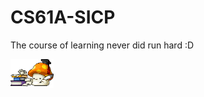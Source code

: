 # CS61A-SICP
The course of learning never did run hard :D

<img src="../figure/orange-mushroom-doctor.GIF" width="69">


